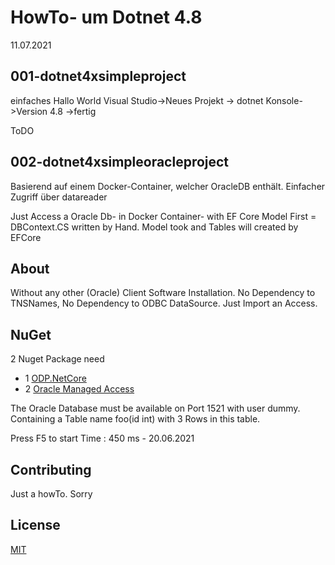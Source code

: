 ﻿# HowTo- um Dotnet 4.8
11.07.2021


## 001-dotnet4xsimpleproject
einfaches Hallo World
Visual Studio->Neues Projekt -> dotnet Konsole->Version 4.8 ->fertig



ToDO
## 002-dotnet4xsimpleoracleproject
Basierend auf einem Docker-Container, welcher OracleDB enthält.
Einfacher Zugriff über datareader






Just Access a Oracle Db- in Docker Container- with EF Core 
Model First = DBContext.CS written by Hand.
Model took and Tables will created by EFCore

## About
Without any other (Oracle) Client Software Installation.
No Dependency to TNSNames, 
No Dependency to ODBC DataSource.
Just Import an Access.


## NuGet
   2 Nuget Package need
* 1 [ODP.NetCore ](https://www.nuget.org/packages/ODP.NetCore/)
* 2 [Oracle Managed Access ](https://www.nuget.org/packages/Oracle.ManagedDataAccess.Core)
 

The Oracle Database must be available on Port 1521 with user dummy. Containing a Table name foo(id int) with 3 Rows in this table.


Press F5 to start
Time : 450 ms - 20.06.2021 

## Contributing
Just a howTo. Sorry

## License
[MIT](https://choosealicense.com/licenses/mit/)
